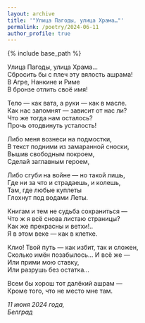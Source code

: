 ```yaml
---
layout: archive
title: '"Улица Пагоды, улица Храма…"'
permalink: /poetry/2024-06-11
author_profile: true
---
```


{% include base_path %}

Улица Пагоды, улица Храма… <br>
Сбросить бы с плеч эту вялость ашрама! <br>
В Агре, Нанкине и Риме <br>
В бронзе отлить своё имя! <br>

Тело — как вата, а руки — как в масле. <br>
Как нас запомнят — зависит от нас ли? <br>
Что же тогда нам осталось? <br>
Прочь отодвинуть усталость! <br>

Либо меня вознеси на подмостки, <br>
В текст подними из замаранной сноски, <br>
Вышив свободным покроем, <br>
Сделай заглавным героем, <br>

Либо сгуби на войне — но такой лишь, <br>
Где ни за что и страдаешь, и колешь, <br>
Там, где любые куплеты <br>
Глохнут под водами Леты. <br>

Книгам и тем не судьба сохраниться — <br>
Что ж я всё снова листаю страницы? <br>
Как же прекрасны и ветхи!.. <br>
Я в этом веке — как в клетке. <br>

Клио! Твой путь — как избит, так и сложен, <br>
Сколько имён позабылось… И всё же — <br>
Или прими мою ставку, <br>
Или разрушь без остатка… <br>

Всем бы хорош тот далёкий ашрам — <br>
Кроме того, что не место мне там. <br>

<i>11 июня 2024 года,</i> <br>
<i>Белград</i>